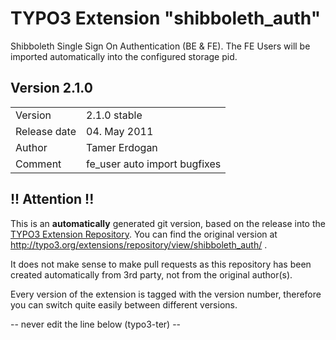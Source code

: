 # TYPO3 Extension "shibboleth_auth"
Shibboleth Single Sign On Authentication (BE & FE). The FE Users will be imported automatically into the configured storage pid.

## Version 2.1.0




<table>
	<tr><td>Version</td><td>2.1.0 stable</td></tr>
	<tr><td>Release date</td><td>04. May 2011</td></tr>
	<tr><td>Author</td><td>Tamer Erdogan</td></tr>
	<tr><td>Comment</td><td>fe_user auto import bugfixes</td></tr>
</table>

## !! Attention !!
This is an **automatically** generated git version, based on the release into the [TYPO3 Extension Repository](http://www.typo3.org/extensions/).
You can find the original version at http://typo3.org/extensions/repository/view/shibboleth_auth/ .

It does not make sense to make pull requests as this repository has been created automatically from 3rd party, not from the original author(s).

Every version of the extension is tagged with the version number, therefore you can switch quite easily between different versions.


-- never edit the line below (typo3-ter) --